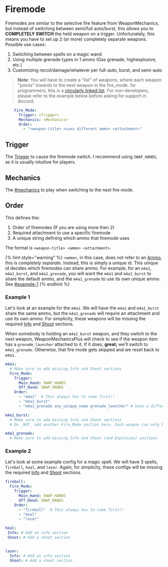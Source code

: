 # Firemode

Firemodes are similar to the selective fire feature from WeaponMechanics, but instead of switching between semi/full auto/burst, this allows you to **COMPLETELY SWITCH** the held weapon on a trigger. Unfortunately, this means you have to set up 2 (or more) completely separate weapons. Possible use cases:

1. Switching between spells on a magic wand
2. Using multiple grenade types in 1 ammo (Gas grenade, highexplosive, etc.)
3. Customizing recoil/damage/whatever per full-auto, burst, and semi-auto

> **Note**: You will have to create a "list" of weapons, where each weapon "points" towards to the next weapon in the fire\_mode. for programmers, this is a [circularly linked list](https://www.geeksforgeeks.org/circular-linked-list/). For non-developers, please refer to the example below before asking for support in discord.

```yaml
    Fire_Mode:
      Trigger: <Trigger>
      Mechanics: <Mechanics>
      Order:
        - "<weapon-title> <uses different ammo> <attachment>" 
```

## Trigger

The [Trigger](http://127.0.0.1:5000/s/nwFaVZ2SN7YPdxsP5G6f/trigger "mention") to cause the firemode switch. I recommend using `SWAP_HANDS`, as it is usually intuitive for players.

## Mechanics

The [#mechanics](firemode.md#mechanics "mention") to play when switching to the next fire mode.

## Order

This defines the:

1. Order of firemodes (If you are using more then 2)
2. Required attachment to use a specific firemode
3. A unique string defining which ammo that firemode uses

The format is `<weapon-title> <ammo> <attachment>`.&#x20;

{% hint style="warning" %}
`<ammo>`, in this case, does not refer to an [Ammo](http://127.0.0.1:5000/s/nwFaVZ2SN7YPdxsP5G6f/weapon-modules/reload/ammo "mention"), this is _completely separate_. Instead, this is simply a unique id. This unique id decides which firemodes can share ammo. For example, for an `m4a1`, `m4a1_burst`, and `m4a1_grenade`, you will want the `m4a1` and `m4a1_burst` to share the default ammo, and the `m4a1_grenade` to use its own unique ammo. See [#example-1](firemode.md#example-1 "mention")&#x20;
{% endhint %}

### Example 1

Let's look at an example for the `m4a1`. We will have the `m4a1` and `m4a1_burst` share the same ammo, but the `m4a1_grenade` will require an attachment and use its own ammo. For simplicity, these weapons will be missing the required [Info](http://127.0.0.1:5000/s/nwFaVZ2SN7YPdxsP5G6f/weapon-modules/info "mention") and [Shoot](http://127.0.0.1:5000/s/nwFaVZ2SN7YPdxsP5G6f/weapon-modules/shoot "mention") sections.&#x20;

When somebody is holding an `m4a1_burst` weapon, and they switch to the next weapon, WeaponMechanicsPlus will check to see if the weapon item has a `grenade_launcher` attached to it. If it does, **great;** we'll switch to `m4a1_grenade`. Otherwise, that fire mode gets skipped and we reset back to `m4a1`.&#x20;

```yaml
m4a1:
  # Make sure to add missing Info and Shoot sections
  Fire_Mode:
    Trigger:
      Main_Hand: SWAP_HANDS
      Off_Hand: SWAP_HANDS
    Order:
      - "m4a1"  # This always has to come first!!
      - "m4a1_burst"  
      - "m4a1_grenade any_unique_name grenade_launcher" # Uses a different ammo then the rest, and requires the grenade launcher attachment

m4a1_burst:
  # Make sure to add missing Info and Shoot sections
  # Do _NOT_ add another Fire_Mode section here. Each weapon can only be a part of 1.

m4a1_grenade:
  # Make sure to add missing Info and Shoot (and Explosion) sections 
```

### Example 2

Let's look at some example config for a magic spell. We will have 3 spells, `fireball`, `heal`, and `laser`. Again, for simplicity, these configs will be missing the required [Info](http://127.0.0.1:5000/s/nwFaVZ2SN7YPdxsP5G6f/weapon-modules/info "mention") and [Shoot](http://127.0.0.1:5000/s/nwFaVZ2SN7YPdxsP5G6f/weapon-modules/shoot "mention") sections.&#x20;

```yaml
fireball:
  Fire_Mode:
    Trigger:
      Main_Hand: SWAP_HANDS
      Off_Hand: SWAP_HANDS
    Order:
      - "fireball"  # This always has to come first!!
      - "heal"
      - "laser"

heal:
 Info: # Add an info section
 Shoot: # Add a shoot section
 

laser:
  Info: # Add an info section
  Shoot: # Add a shoot section
```
